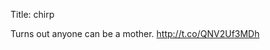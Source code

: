 Title: chirp

Turns out anyone can be a mother. <a href="http://t.co/QNV2Uf3MDh">http://t.co/QNV2Uf3MDh</a>
